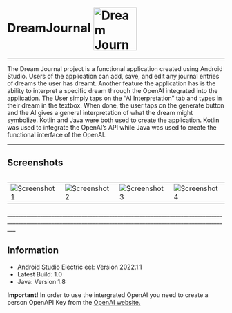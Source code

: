 # DreamJournal <img src="https://github.com/NormanMarroquinMonge/DreamJournel/assets/136506189/f5d62bbb-4b84-4b8f-a59e-22fa8bbdcc2c" alt="Dream Journal" width="100" height="100" style="vertical-align: middle;">

________________________________________________________________________________________________________________________________________________________________
The Dream Journal project is a functional application created using Android Studio. 
Users of the application can add, save, and edit any journal entries of dreams the user has dreamt. 
Another feature the application has is the ability to interpret a specific dream through the OpenAI integrated into the application. 
The User simply taps on the “AI Interpretation” tab and types in their dream in the textbox. 
When done, the user taps on the generate button and the AI gives a general interpretation of what the dream might symbolize. 
Kotlin and Java were both used to create the application. Kotlin was used to integrate the OpenAI’s API while Java was used to create the functional interface of the OpenAI. 
_______________________________________________________________________________________________________________________________________________________________

## Screenshots

<div style="overflow-x: auto;">
  <table>
    <tr>
      <td><img src="https://github.com/NormanMarroquinMonge/DreamJournel/assets/136506189/fa5d3ff9-af0d-4eff-8889-a440c69124e4" alt="Screenshot 1" style="max-width: 100%; height: auto;"></td>
      <td><img src="https://github.com/NormanMarroquinMonge/DreamJournel/assets/136506189/4e889cc1-9976-4aab-a487-49cab295f385" alt="Screenshot 2" style="max-width: 100%; height: auto;"></td>
      <td><img src="https://github.com/NormanMarroquinMonge/DreamJournel/assets/136506189/4b2eada4-15af-48f5-9d11-994c4d366e35" alt="Screenshot 3" style="max-width: 100%; height: auto;"></td>
      <td><img src="https://github.com/NormanMarroquinMonge/DreamJournel/assets/136506189/14d3648a-70a2-4241-8b4e-4738c42f0535" alt="Screenshot 4" style="max-width: 100%; height: auto;"></td>
    </tr>
  </table>
</div>
_______________________________________________________________________________________________________________________________________________________________

## Information 
- Android Studio Electric eel: Version 2022.1.1
- Latest Build: 1.0
- Java: Version 1.8

**Important!**
In order to use the intergrated OpenAI you need to create a person OpenAPI Key from the <a href="https://platform.openai.com/account/api-keys" target="_blank">OpenAI website.</a>




